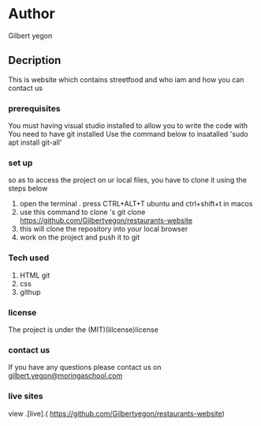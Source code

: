 # Author
Gilbert yegon
## Decription
This is website which contains streetfood and who iam and how you can contact us 
### prerequisites
You must having visual studio installed to allow you to write the code with
You need to have git installed
Use the command below to insatalled
'sudo apt install git-all'
### set up
so as to access the project on ur local files, you have to clone it using the steps below 
1. open the terminal . press CTRL+ALT+T ubuntu and ctrl+shift+t in macos
2. use this command to clone 's git clone https://github.com/Gilbertyegon/restaurants-website
3. this will clone the repository into your local browser
4. work on the project and push it to git
### Tech used
1. HTML git
2. css
3. githup
### license
The project is under the (MIT)(lilcense)license
### contact us
If you have any questions please contact us on gilbert.yegon@moringaschool.com
### live sites
view .[live].( https://github.com/Gilbertyegon/restaurants-website)
